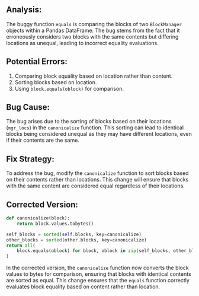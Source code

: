 ## Analysis:
The buggy function `equals` is comparing the blocks of two `BlockManager` objects within a Pandas DataFrame. The bug stems from the fact that it erroneously considers two blocks with the same contents but differing locations as unequal, leading to incorrect equality evaluations.

## Potential Errors:
1. Comparing block equality based on location rather than content.
2. Sorting blocks based on location.
3. Using `block.equals(oblock)` for comparison.

## Bug Cause:
The bug arises due to the sorting of blocks based on their locations (`mgr_locs`) in the `canonicalize` function. This sorting can lead to identical blocks being considered unequal as they may have different locations, even if their contents are the same.

## Fix Strategy:
To address the bug, modify the `canonicalize` function to sort blocks based on their contents rather than locations. This change will ensure that blocks with the same content are considered equal regardless of their locations.

## Corrected Version:

```python
def canonicalize(block):
    return block.values.tobytes()

self_blocks = sorted(self.blocks, key=canonicalize)
other_blocks = sorted(other.blocks, key=canonicalize)
return all(
    block.equals(oblock) for block, oblock in zip(self_blocks, other_blocks)
)
``` 

In the corrected version, the `canonicalize` function now converts the block values to bytes for comparison, ensuring that blocks with identical contents are sorted as equal. This change ensures that the `equals` function correctly evaluates block equality based on content rather than location.